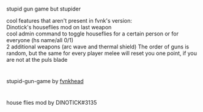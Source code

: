 stupid gun game but stupider <br />

cool features that aren't present in fvnk's version: <br />
Dinotick's houseflies mod on last weapon <br />
cool admin command to toggle houseflies for a certain person or for everyone (hs name/all 0/1) <br />
2 additional weapons (arc wave and thermal shield)
The order of guns is random, but the same for every player
melee will reset you one point, if you are not at the puls blade
#
stupid-gun-game by [fvnkhead](https://github.com/fvnkhead)
#
house flies mod by DINOTICK#3135


